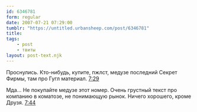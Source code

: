 ```yaml
---
id: 6346781
form: regular
date: 2007-07-21 07:29:00
tumblr: "https://untitled.urbansheep.com/post/6346781"
title:
tags:
    - post
    - твиты
layout: post-text.njk
---
```


<p>Проснулись. Кто-нибудь, купите, пжлст, медузе последний Секрет Фирмы, там про Гугл материал. <a href="http://twitter.com/urbansheep/statuses/160580762">7:29</a></p>

<p>Мда&hellip; Не покупайте медузе этот номер. Очень грустный текст про компанию в коматозе, не понимающую рынок. Ничего хорошего, кроме Друзя. <a href="http://twitter.com/urbansheep/statuses/160597092">7:44</a></p>

